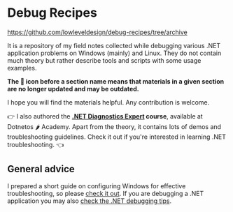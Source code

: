 
Debug Recipes
=============

https://github.com/lowleveldesign/debug-recipes/tree/archive


It is a repository of my field notes collected while debugging various .NET application problems on Windows (mainly) and Linux. They do not contain much theory but rather describe tools and scripts with some usage examples.

**The :floppy_disk: icon before a section name means that materials in a given section are no longer updated and may be outdated.**

I hope you will find the materials helpful. Any contribution is welcome.

:point_right: I also authored the **[.NET Diagnostics Expert](https://diagnosticsexpert.com/?utm_source=debugrecipes&utm_medium=banner&utm_campaign=general) course**, available at  Dotnetos :hot_pepper: Academy. Apart from the theory, it contains lots of demos and troubleshooting guidelines. Check it out if you're interested in learning .NET troubleshooting. 👈

General advice
--------------

I prepared a short guide on configuring Windows for effective troubleshooting, so please [check it out](https://wtrace.net/guides/configuring-windows-for-effective-troubleshooting/). If you are debugging a .NET application you may also [check the .NET debugging tips](clr-debugging-tips.md).

